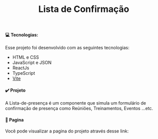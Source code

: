<h1 align="center"> Lista de Confirmação </h1>
<br>

<h4> 💻 Tecnologias: </h4>

Esse projeto foi desenvolvido com as seguintes tecnologias:

- HTML e CSS
- JavaScript e JSON
- ReactJs
- TypeScript
- [Vite](https://vitejs.dev/)

 <h4>✔️ Projeto </h4>

A Lista-de-presença é um componente que simula um formulário de confirmação de presença como Reúniões, Treinamentos, Eventos ...etc.

<h4> 📱 Pagina </h4>

Você pode visualizar a pagina do projeto através desse link:
